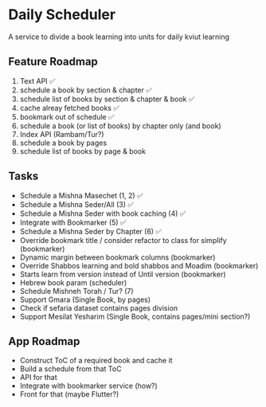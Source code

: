 # Daily Scheduler
A service to divide a book learning into units for daily kviut learning

## Feature Roadmap
1. Text API ✅
2. schedule a book by section & chapter ✅
3. schedule list of books by section & chapter & book ✅
4. cache alreay fetched books ✅
5. bookmark out of schedule ✅
6. schedule a book (or list of books) by chapter only (and book)
7. Index API (Rambam/Tur?)
8. schedule a book by pages
9. schedule list of books by page & book

## Tasks
- Schedule a Mishna Masechet (1, 2) ✅
- Schedule a Mishna Seder/All (3) ✅
- Schedule a Mishna Seder with book caching (4) ✅
- Integrate with Bookmarker (5) ✅
- Schedule a Mishna Seder by Chapter (6) ✅
- Override bookmark title / consider refactor to class for simplify (bookmarker)
- Dynamic margin between bookmark columns (bookmarker)
- Override Shabbos learning and bold shabbos and Moadim (bookmarker)
- Starts learn from version instead of Until version (bookmarker)
- Hebrew book param (scheduler)
- Schedule Mishneh Torah / Tur? (7)
- Support Gmara (Single Book, by pages)
- Check if sefaria dataset contains pages division
- Support Mesilat Yesharim (Single Book, contains pages/mini section?)

## App Roadmap
- Construct ToC of a required book and cache it
- Build a schedule from that ToC
- API for that
- Integrate with bookmarker service (how?)
- Front for that (maybe Flutter?)